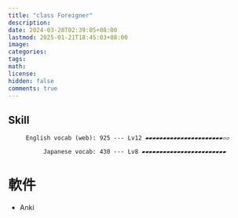 ```yaml
---
title: "class Foreigner"
description: 
date: 2024-03-28T02:39:05+08:00
lastmod: 2025-01-21T18:45:03+08:00
image: 
categories: 
tags: 
math: 
license: 
hidden: false
comments: true
---
```

## Skill

         English vocab (web): 925 --- Lv12 ▰▰▰▰▰▰▰▰▰▰▰▰▰▰▰▰▰▰▰▰▰▰▱▱

              Japanese vocab: 430 --- Lv8 ▰▰▰▰▰▰▰▰▰▰▰▰▰▰▰▰▰▰▰▰▰▰▰▰

# 軟件
- Anki
